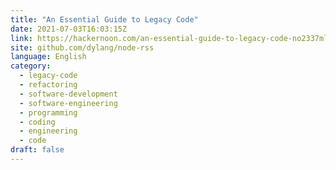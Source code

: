 ```yaml
---
title: "An Essential Guide to Legacy Code"
date: 2021-07-03T16:03:15Z
link: https://hackernoon.com/an-essential-guide-to-legacy-code-no2337ml?source=rss&utm_medium=RSS&utm_source=news.12bit.vn
site: github.com/dylang/node-rss
language: English
category:
  - legacy-code
  - refactoring
  - software-development
  - software-engineering
  - programming
  - coding
  - engineering
  - code
draft: false
---
```

